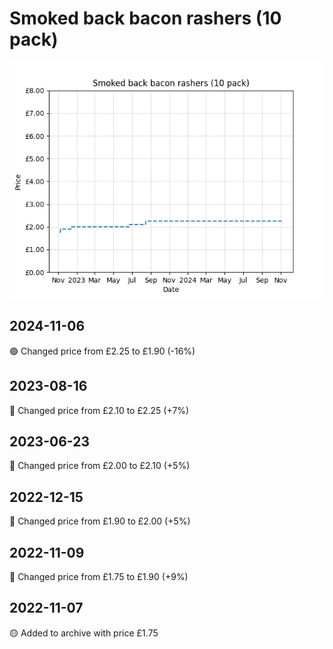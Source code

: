 # Smoked back bacon rashers (10 pack)
![](charts/product-63741011.png)
## 2024-11-06
🟢 Changed price from £2.25 to £1.90 (-16%)
## 2023-08-16
🔴 Changed price from £2.10 to £2.25 (+7%)
## 2023-06-23
🔴 Changed price from £2.00 to £2.10 (+5%)
## 2022-12-15
🔴 Changed price from £1.90 to £2.00 (+5%)
## 2022-11-09
🔴 Changed price from £1.75 to £1.90 (+9%)
## 2022-11-07
🟡 Added to archive with price £1.75